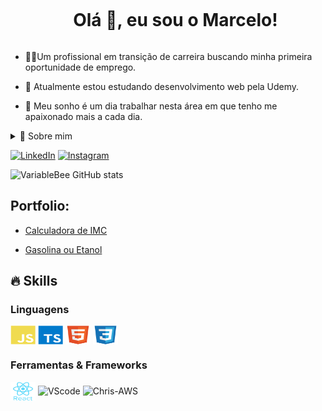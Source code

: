 <!--título-->
<div id="user-content-toc">
  <ul align="center">
    <summary><h1 style="display: inline-block">Olá 👋, eu sou o Marcelo!</h1></summary>
</div>

<!-- Apresentação -->
<p>
  
  - 👨‍💻Um profissional em transição de carreira buscando minha primeira oportunidade de emprego.

  - 🌱 Atualmente estou estudando desenvolvimento web pela Udemy.

  - 🔭 Meu sonho é um dia trabalhar nesta área em que tenho me apaixonado mais a cada dia.
</p>

<!-- Suspenso -->
<details>
  <summary>💬 Sobre mim</summary>

  - Tenho 33 anos, sou morador do Rio de Janeiro. Apesar de estar ligado a tecnologia desde a infância, apenas recentemente comecei a me interessar por desenvolvimento e, desde então, tenho procurado aprender e me aprimorar cada dia mais nessa área que, apesar de desafiadora, tem sido incrível.

  - Como músico, amo ouvir uma boa música. Gosto de ler, seja um bom livro, mangá ou quadrinhos, além de assistir filmes e séries! Creio que interesses pessoais nos ajudam a ter uma percepção mais apurada das coisas e para a resolução de problemas.
</details>

<!-- Links -->
[![LinkedIn](https://img.shields.io/badge/LinkedIn-0077B5?style=for-the-badge&logo=linkedin&logoColor=white)](https://www.linkedin.com/in/marcelo-santos-089471291/)
[![Instagram](https://img.shields.io/badge/Instagram-E4405F?style=for-the-badge&logo=instagram&logoColor=white)](https://www.instagram.com/marcelo_dsp/)

<!-- GithubStats -->
![VariableBee GitHub stats](https://github-readme-stats.vercel.app/api?username=marcelomdsp&show_icons=true&theme=transparent)

<!-- Portfolio -->
## Portfolio:

- [Calculadora de IMC](https://github.com/marcelomdsp/site-para-calculo-imc)

- [Gasolina ou Etanol](https://github.com/marcelomdsp/calculadora-gasolina-etanol-react)


## 🔥 Skills
<!-- Skills: Linguagens -->
  <div style="flex-basis: 48%;">
    <h3>Linguagens</h3>
    <img align="center" alt="Js" height="30" width="40" src="https://raw.githubusercontent.com/devicons/devicon/master/icons/javascript/javascript-plain.svg">
    <img align="center" alt="Ts" height="30" width="40" src="https://raw.githubusercontent.com/devicons/devicon/master/icons/typescript/typescript-plain.svg">
    <img align="center" alt="HTML" height="30" width="40" src="https://raw.githubusercontent.com/devicons/devicon/master/icons/html5/html5-original.svg">
    <img align="center" alt="CSS" height="30" width="40" src="https://raw.githubusercontent.com/devicons/devicon/master/icons/css3/css3-original.svg">
    
  </div>
  
  <!-- Skills: Ferramentas & Frameworks -->
  <div style="flex-basis: 48%;">
    <h3>Ferramentas & Frameworks</h3>
    <img align="center" alt="VScode" height="30" width="40" src="https://raw.githubusercontent.com/devicons/devicon/master/icons/react/react-original-wordmark.svg"> 
    <img align="center" alt="VScode" height="30" width="40" src="https://cdn.jsdelivr.net/gh/devicons/devicon/icons/vscode/vscode-original.svg">
    <img align="center" alt="Chris-AWS" height="30" width="40" src="https://cdn.jsdelivr.net/gh/devicons/devicon/icons/git/git-original.svg">
  </div>
  
